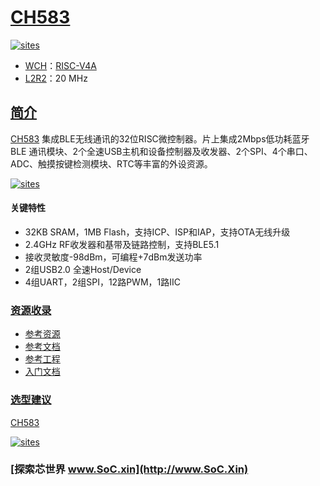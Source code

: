 ﻿# [CH583](https://github.com/SoCXin/CH583)

[![sites](http://182.61.61.133/link/resources/SoC.png)](http://www.SoC.Xin)

* [WCH](http://www.wch.cn/)：[RISC-V4A](https://github.com/SoCXin/RISC-V)
* [L2R2](https://github.com/SoCXin/Level)：20 MHz

## [简介](https://github.com/SoCXin/CH583/wiki)

[CH583](https://github.com/SoCXin/CH583) 集成BLE无线通讯的32位RISC微控制器。片上集成2Mbps低功耗蓝牙BLE 通讯模块、2个全速USB主机和设备控制器及收发器、2个SPI、4个串口、ADC、触摸按键检测模块、RTC等丰富的外设资源。

[![sites](docs/CH583.png)](http://www.wch.cn/products/CH583.html)

#### 关键特性

* 32KB SRAM，1MB Flash，支持ICP、ISP和IAP，支持OTA无线升级
* 2.4GHz RF收发器和基带及链路控制，支持BLE5.1
* 接收灵敏度-98dBm，可编程+7dBm发送功率
* 2组USB2.0 全速Host/Device
* 4组UART，2组SPI，12路PWM，1路IIC

### [资源收录](https://github.com/SoCXin)

* [参考资源](src/)
* [参考文档](docs/)
* [参考工程](project/)
* [入门文档](https://docs.soc.xin/CH583)

### [选型建议](https://github.com/SoCXin)

[CH583](https://github.com/SoCXin/CH583)

[![sites](docs/diff.png)](http://www.wch.cn/products/CH583.html)

### [探索芯世界 www.SoC.xin](http://www.SoC.Xin)
